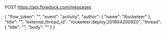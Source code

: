 POST https://api.flowdock.com/messages

{
    "flow_token": "",
    "event": "activity",
    "author": {
        "name": "Rocketeer"
    },
    "title": "",
    "external_thread_id": "rocketeer:deploy:201604200920",
    "thread": {
        "title": "",
        "body": ""
    }
}